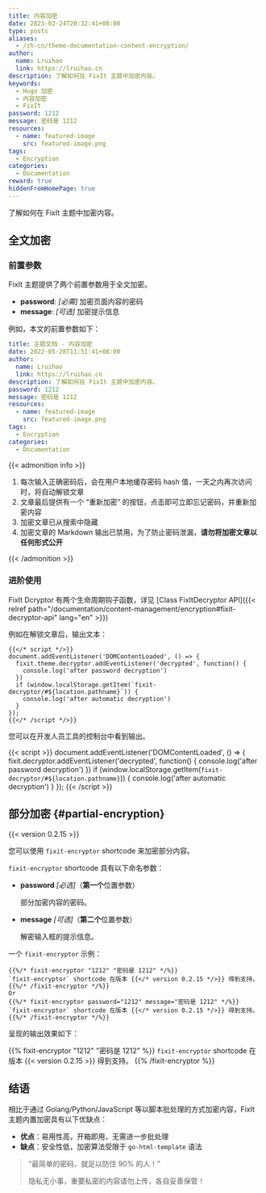 ```yaml
---
title: 内容加密
date: 2023-02-24T20:32:41+08:00
type: posts
aliases:
  - /zh-cn/theme-documentation-content-encryption/
author:
  name: Lruihao
  link: https://lruihao.cn
description: 了解如何在 FixIt 主题中加密内容。
keywords:
  - Hugo 加密
  - 内容加密
  - FixIt
password: 1212
message: 密码是 1212
resources:
  - name: featured-image
    src: featured-image.png
tags:
  - Encryption
categories:
  - Documentation
reward: true
hiddenFromHomePage: true
---
```


了解如何在 FixIt 主题中加密内容。

<!--more-->

## 全文加密

### 前置参数

FixIt 主题提供了两个前置参数用于全文加密。

* **password**: *[必需]* 加密页面内容的密码
* **message**: *[可选]* 加密提示信息

例如，本文的前置参数如下：

```yaml
title: 主题文档 - 内容加密
date: 2022-05-28T11:51:41+08:00
author:
  name: Lruihao
  link: https://lruihao.cn
description: 了解如何在 FixIt 主题中加密内容。
password: 1212
message: 密码是 1212
resources:
  - name: featured-image
    src: featured-image.png
tags:
  - Encryption
categories:
  - Documentation
```

{{< admonition info >}}

1. 每次输入正确密码后，会在用户本地缓存密码 hash 值，一天之内再次访问时，将自动解锁文章
2. 文章最后提供有一个 “重新加密” 的按钮，点击即可立即忘记密码，并重新加密内容
3. 加密文章已从搜索中隐藏
4. 加密文章的 Markdown 输出已禁用，为了防止密码泄漏，**请勿将加密文章以任何形式公开**

{{< /admonition >}}

### 进阶使用

FixIt Dcryptor 有两个生命周期钩子函数，详见 [Class FixItDecryptor API]({{< relref path="/documentation/content-management/encryption#fixit-decryptor-api" lang="en" >}})

例如在解锁文章后，输出文本：

```go-html-template
{{</* script */>}}
document.addEventListener('DOMContentLoaded', () => {
  fixit.theme.decryptor.addEventListener('decrypted', function() {
    console.log('after password decryption')
  })
  if (window.localStorage.getItem(`fixit-decryptor/#${location.pathname}`)) {
    console.log('after automatic decryption')
  }
});
{{</* /script */>}}
```

您可以在开发人员工具的控制台中看到输出。

{{< script >}}
document.addEventListener('DOMContentLoaded', () => {
  fixit.decryptor.addEventListener('decrypted', function() {
    console.log('after password decryption')
  })
  if (window.localStorage.getItem(`fixit-decryptor/#${location.pathname}`)) {
    console.log('after automatic decryption')
  }
});
{{< /script >}}

## 部分加密 {#partial-encryption}

{{< version 0.2.15 >}}

您可以使用 `fixit-encryptor` shortcode 来加密部分内容。

`fixit-encryptor` shortcode 具有以下命名参数：

* **password** *[必选]*（**第一个**位置参数）

    部分加密内容的密码。

* **message** *[可选]*（**第二个**位置参数）

    解密输入框的提示信息。

一个 `fixit-encryptor` 示例：

```go-html-template
{{%/* fixit-encryptor "1212" "密码是 1212" */%}}
`fixit-encryptor` shortcode 在版本 {{</* version 0.2.15 */>}} 得到支持。
{{%/* /fixit-encryptor */%}}
Or
{{%/* fixit-encryptor password="1212" message="密码是 1212" */%}}
`fixit-encryptor` shortcode 在版本 {{</* version 0.2.15 */>}} 得到支持。
{{%/* /fixit-encryptor */%}}
```

呈现的输出效果如下：

{{% fixit-encryptor "1212" "密码是 1212" %}}
`fixit-encryptor` shortcode 在版本 {{< version 0.2.15 >}} 得到支持。
{{% /fixit-encryptor %}}

## 结语

相比于通过 Golang/Python/JavaScript 等以脚本批处理的方式加密内容，FixIt 主题内置加密具有以下优缺点：

* **优点**：易用性高，开箱即用，无需进一步批处理
* **缺点**：安全性低，加密算法受限于 `go-html-template` 语法

> “最简单的密码，就足以防住 90% 的人！”
>
> 隐私无小事，重要私密的内容请勿上传，各自妥善保管！
